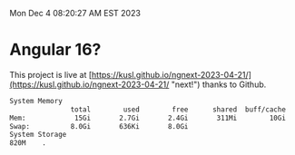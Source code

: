 Mon Dec  4 08:20:27 AM EST 2023

# Angular 16?


This project is live at [https://kusl.github.io/ngnext-2023-04-21/](https://kusl.github.io/ngnext-2023-04-21/ "next!") thanks to Github.

```bash
System Memory
               total        used        free      shared  buff/cache   available
Mem:            15Gi       2.7Gi       2.4Gi       311Mi        10Gi        12Gi
Swap:          8.0Gi       636Ki       8.0Gi
System Storage
820M	.
